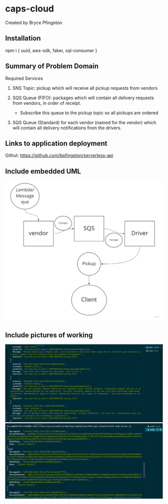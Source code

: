 # caps-cloud

Created by Bryce Pfingston  

## Installation

npm i { uuid, aws-sdk, faker, sql-consumer }  
  
## Summary of Problem Domain  

Required Services

   1. SNS Topic: pickup which will receive all pickup requests from vendors

   2. SQS Queue (FIFO): packages which will contain all delivery requests from vendors, in order of receipt.
        - Subscribe this queue to the pickup topic so all pickups are ordered

   3. SQS Queue (Standard) for each vendor (named for the vendor) which will contain all delivery notifications from the drivers.

## Links to application deployment  

Githut: https://github.com/bpfingston/serverless-api  
  
## Include embedded UML  

![embedded UML](./images/aws-caps.jpg)

## Include pictures of working

![Vendor Picture](./images/vendor.png)
![Driver Picture](./images/driver.png)

